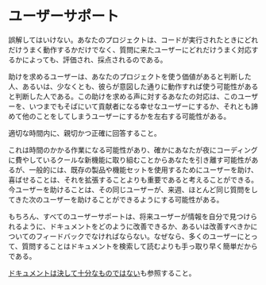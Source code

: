# ユーザーサポート

誤解してはいけない。あなたのプロジェクトは、コードが実行されたときにどれだけうまく動作するかだけでなく、質問に来たユーザーにどれだけうまく対応するかによっても、評価され、採点されるのである。

助けを求めるユーザーは、あなたのプロジェクトを使う価値があると判断した人、あるいは、少なくとも、彼らが意図した通りに動作すれば使う可能性があると判断した人である。この助けを求める声に対するあなたの対応は、このユーザーを、いつまでもそばにいて貢献者になる幸せなユーザーにするか、それとも諦めて他のことをしてしまうユーザーにするかを左右する可能性がある。

適切な時間内に、親切かつ正確に回答すること。

これは時間のかかる作業になる可能性があり、確かにあなたが夜にコーディングに費やしているクールな新機能に取り組むことからあなたを引き離す可能性があるが、一般的には、既存の製品や機能セットを使用するためにユーザーを助け、喜ばせることは、それを拡張することよりも重要であると考えることができる。今ユーザーを助けることは、その同じユーザーが、来週、ほとんど同じ質問をしてきた次のユーザーを助けることができるようにする可能性がある。

もちろん、すべてのユーザーサポートは、将来ユーザーが情報を自分で見つけられるように、ドキュメントをどのように改善できるか、あるいは改善すべきかについてのフィードバックでなければならない。なぜなら、多くのユーザーにとって、質問することはドキュメントを検索して読むよりも手っ取り早く簡単だからである。

[ドキュメントは決して十分なものではない](../project/docs.md)も参照すること。
